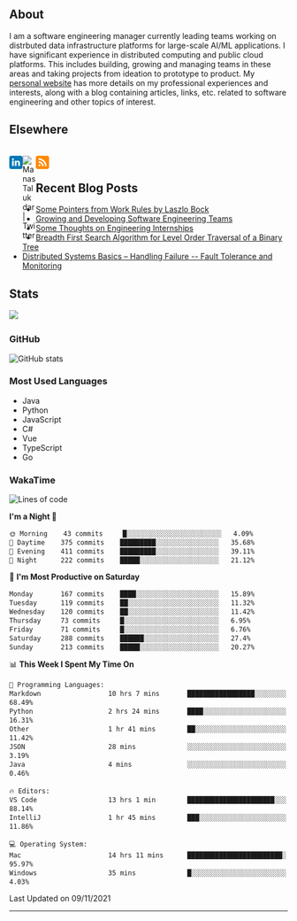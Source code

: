 ## About

I am a software engineering manager currently leading teams working on distrbuted data infrastructure platforms for large-scale AI/ML applications. I have significant experience in distributed computing and public cloud platforms. This includes building, growing and managing teams in these areas and taking projects from ideation to prototype to product. My [personal website](https://manastalukdar.github.io/) has more details on my professional experiences and interests, along with a blog containing articles, links, etc. related to software engineering and other topics of interest.

## Elsewhere

</br>

<a href="https://www.linkedin.com/in/manastalukdar" target="_blank">
  <img align="left" alt="Manas Talukdar | Linkedin" width="24px" src="https://raw.githubusercontent.com/edent/SuperTinyIcons/master/images/svg/linkedin.svg" />
</a>
<a href="https://www.twitter.com/manastalukdar" target="_blank">
  <img align="left" alt="Manas Talukdar | Twitter" width="24px" src="https://github.com/TheDudeThatCode/TheDudeThatCode/blob/master/Assets/Twitter.svg" />
</a>
<a href="https://manastalukdar.github.io/" target="_blank">
  <img align="left" alt="Manas Talukdar | Website" width="24px" src="https://github.com/edent/SuperTinyIcons/blob/master/images/svg/rss.svg" />
</a>

</br>

## Recent Blog Posts

<!-- BLOG:START -->
- [Some Pointers from Work Rules by Laszlo Bock](https://manastalukdar.github.io/blog/2020/01/25/work-rules-laszlo-bock-pointers/)
- [Growing and Developing Software Engineering Teams](https://manastalukdar.github.io/blog/2019/09/19/growing-developing-software-engineering-teams/)
- [Some Thoughts on Engineering Internships](https://manastalukdar.github.io/blog/2019/09/04/some-thoughts-on-engineering-internships/)
- [Breadth First Search Algorithm for Level Order Traversal of a Binary Tree](https://manastalukdar.github.io/blog/2019/08/29/breadth-first-search-binary-tree-level-order-traversal/)
- [Distributed Systems Basics – Handling Failure -- Fault Tolerance and Monitoring](https://manastalukdar.github.io/blog/2019/08/19/katemats-distributed-systems-fault-tolerance-monitoring/)
<!-- BLOG:END -->

## Stats

![](https://komarev.com/ghpvc/?username=manastalukdar)

### GitHub

![GitHub stats](https://github-readme-stats.vercel.app/api?username=manastalukdar&show_icons=true&hide_border=true&hide_rank=true&hide_title=true&icon_color=79ff97&text_color=cecac3&bg_color=4d4b4b)

### Most Used Languages

- Java
- Python
- JavaScript
- C#
- Vue
- TypeScript
- Go

<!--
![Top Langs](https://github-readme-stats.vercel.app/api/top-langs/?username=manastalukdar&layout=compact&hide_border=true&hide_title=true&icon_color=79ff97&text_color=cecac3&bg_color=4d4b4b)
-->

### WakaTime

<!--START_SECTION:waka-->
![Lines of code](https://img.shields.io/badge/From%20Hello%20World%20I%27ve%20Written-77177%20lines%20of%20code-blue)

**I'm a Night 🦉** 

```text
🌞 Morning    43 commits     █░░░░░░░░░░░░░░░░░░░░░░░░   4.09% 
🌆 Daytime    375 commits    █████████░░░░░░░░░░░░░░░░   35.68% 
🌃 Evening    411 commits    █████████░░░░░░░░░░░░░░░░   39.11% 
🌙 Night      222 commits    █████░░░░░░░░░░░░░░░░░░░░   21.12%

```
📅 **I'm Most Productive on Saturday** 

```text
Monday       167 commits    ████░░░░░░░░░░░░░░░░░░░░░   15.89% 
Tuesday      119 commits    ██░░░░░░░░░░░░░░░░░░░░░░░   11.32% 
Wednesday    120 commits    ██░░░░░░░░░░░░░░░░░░░░░░░   11.42% 
Thursday     73 commits     █░░░░░░░░░░░░░░░░░░░░░░░░   6.95% 
Friday       71 commits     █░░░░░░░░░░░░░░░░░░░░░░░░   6.76% 
Saturday     288 commits    ██████░░░░░░░░░░░░░░░░░░░   27.4% 
Sunday       213 commits    █████░░░░░░░░░░░░░░░░░░░░   20.27%

```


📊 **This Week I Spent My Time On** 

```text
💬 Programming Languages: 
Markdown                 10 hrs 7 mins       █████████████████░░░░░░░░   68.49% 
Python                   2 hrs 24 mins       ████░░░░░░░░░░░░░░░░░░░░░   16.31% 
Other                    1 hr 41 mins        ██░░░░░░░░░░░░░░░░░░░░░░░   11.42% 
JSON                     28 mins             ░░░░░░░░░░░░░░░░░░░░░░░░░   3.19% 
Java                     4 mins              ░░░░░░░░░░░░░░░░░░░░░░░░░   0.46%

🔥 Editors: 
VS Code                  13 hrs 1 min        ██████████████████████░░░   88.14% 
IntelliJ                 1 hr 45 mins        ███░░░░░░░░░░░░░░░░░░░░░░   11.86%

💻 Operating System: 
Mac                      14 hrs 11 mins      ████████████████████████░   95.97% 
Windows                  35 mins             █░░░░░░░░░░░░░░░░░░░░░░░░   4.03%

```


 Last Updated on 09/11/2021
<!--END_SECTION:waka-->

---

<!--

**manastalukdar/manastalukdar** is a ✨ _special_ ✨ repository because its `README.md` (this file) appears on your GitHub profile.

Here are some ideas to get you started:

- 🔭 I’m currently working on ...
- 🌱 I’m currently learning ...
- 👯 I’m looking to collaborate on ...
- 🤔 I’m looking for help with ...
- 💬 Ask me about ...
- 📫 How to reach me: ...
- 😄 Pronouns: ...
- ⚡ Fun fact: ...
-->

